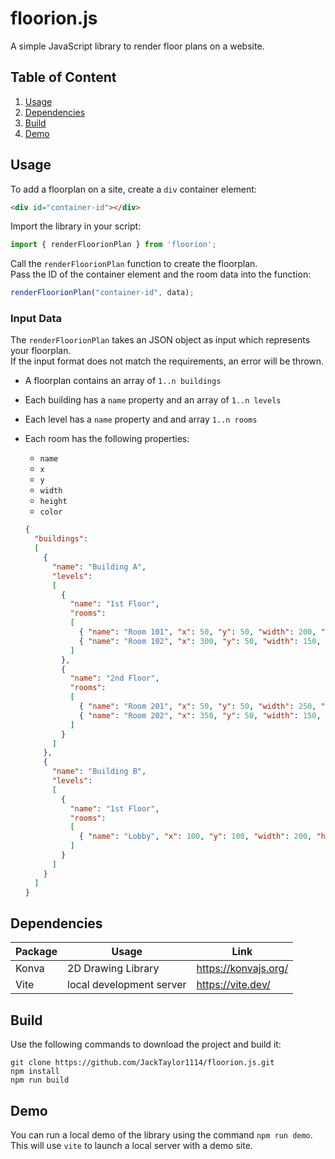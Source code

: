 # floorion.js

A simple JavaScript library to render floor plans on a website.

## Table of Content
1. [Usage](#usage)  
2. [Dependencies](#dependencies)  
3. [Build](#build) 
4. [Demo](#demo)

## Usage

To add a floorplan on a site, create a `div` container element:
```html
<div id="container-id"></div>
```
Import the library in your script:
```js
import { renderFloorionPlan } from 'floorion';
```
Call the `renderFloorionPlan` function to create the floorplan.\
Pass the ID of the container element and the room data into the function:
```js
renderFloorionPlan("container-id", data);
```

### Input Data

The `renderFloorionPlan` takes an JSON object as input which represents your floorplan.\
If the input format does not match the requirements, an error will be thrown.

* A floorplan contains an array of `1..n buildings`
* Each building has a `name` property and an array of `1..n levels`
* Each level has a `name` property and and array `1..n rooms`
* Each room has the following properties:
  * `name`
  * `x`
  * `y`
  * `width`
  * `height`
  * `color`

  ```json
  {
    "buildings": 
    [
      {
        "name": "Building A",
        "levels": 
        [
          {
            "name": "1st Floor",
            "rooms": 
            [
              { "name": "Room 101", "x": 50, "y": 50, "width": 200, "height": 150, "color": "blue" },
              { "name": "Room 102", "x": 300, "y": 50, "width": 150, "height": 150, "color": "red" }
            ]
          },
          {
            "name": "2nd Floor",
            "rooms": 
            [
              { "name": "Room 201", "x": 50, "y": 50, "width": 250, "height": 150, "color": "green" },
              { "name": "Room 202", "x": 350, "y": 50, "width": 150, "height": 150, "color": "beige" }
            ]
          }
        ]
      },
      {
        "name": "Building B",
        "levels": 
        [
          {
            "name": "1st Floor",
            "rooms": 
            [
              { "name": "Lobby", "x": 100, "y": 100, "width": 200, "height": 150, "color": "red" }
            ]
          }
        ]
      }
    ]
  }
  ```

## Dependencies

| Package    | Usage | Link |
| -------- | ------- | ------- |
| Konva  | 2D Drawing Library  | https://konvajs.org/
| Vite | local development server  | https://vite.dev/

## Build

Use the following commands to download the project and build it:
```
git clone https://github.com/JackTaylor1114/floorion.js.git
npm install
npm run build
```

## Demo

You can run a local demo of the library using the command `npm run demo`.\
This will use `vite` to launch a local server with a demo site.